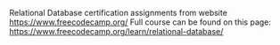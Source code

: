 Relational Database certification assignments from website https://www.freecodecamp.org/
Full course can be found on this page: https://www.freecodecamp.org/learn/relational-database/
